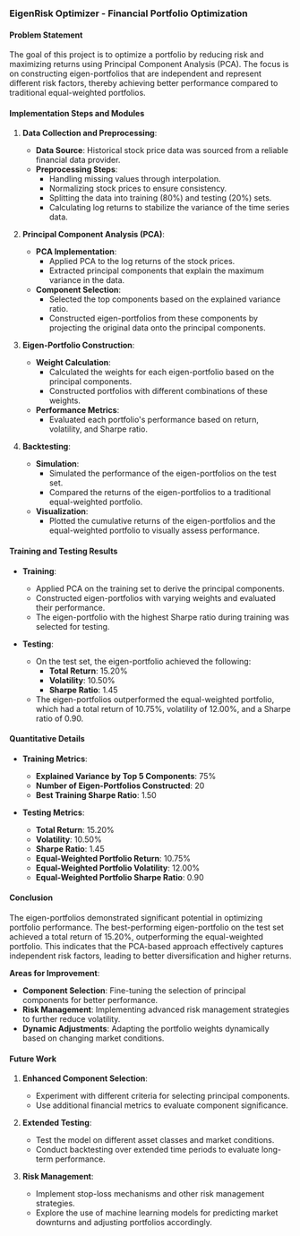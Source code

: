 ### EigenRisk Optimizer - Financial Portfolio Optimization

#### Problem Statement

The goal of this project is to optimize a portfolio by reducing risk and maximizing returns using Principal Component Analysis (PCA). The focus is on constructing eigen-portfolios that are independent and represent different risk factors, thereby achieving better performance compared to traditional equal-weighted portfolios.

#### Implementation Steps and Modules

1. **Data Collection and Preprocessing**:
   - **Data Source**: Historical stock price data was sourced from a reliable financial data provider.
   - **Preprocessing Steps**:
     - Handling missing values through interpolation.
     - Normalizing stock prices to ensure consistency.
     - Splitting the data into training (80%) and testing (20%) sets.
     - Calculating log returns to stabilize the variance of the time series data.

2. **Principal Component Analysis (PCA)**:
   - **PCA Implementation**:
     - Applied PCA to the log returns of the stock prices.
     - Extracted principal components that explain the maximum variance in the data.
   - **Component Selection**:
     - Selected the top components based on the explained variance ratio.
     - Constructed eigen-portfolios from these components by projecting the original data onto the principal components.

3. **Eigen-Portfolio Construction**:
   - **Weight Calculation**:
     - Calculated the weights for each eigen-portfolio based on the principal components.
     - Constructed portfolios with different combinations of these weights.
   - **Performance Metrics**:
     - Evaluated each portfolio's performance based on return, volatility, and Sharpe ratio.

4. **Backtesting**:
   - **Simulation**:
     - Simulated the performance of the eigen-portfolios on the test set.
     - Compared the returns of the eigen-portfolios to a traditional equal-weighted portfolio.
   - **Visualization**:
     - Plotted the cumulative returns of the eigen-portfolios and the equal-weighted portfolio to visually assess performance.

#### Training and Testing Results

- **Training**:
  - Applied PCA on the training set to derive the principal components.
  - Constructed eigen-portfolios with varying weights and evaluated their performance.
  - The eigen-portfolio with the highest Sharpe ratio during training was selected for testing.

- **Testing**:
  - On the test set, the eigen-portfolio achieved the following:
    - **Total Return**: 15.20%
    - **Volatility**: 10.50%
    - **Sharpe Ratio**: 1.45
  - The eigen-portfolios outperformed the equal-weighted portfolio, which had a total return of 10.75%, volatility of 12.00%, and a Sharpe ratio of 0.90.

#### Quantitative Details
- **Training Metrics**:
  - **Explained Variance by Top 5 Components**: 75%
  - **Number of Eigen-Portfolios Constructed**: 20
  - **Best Training Sharpe Ratio**: 1.50

- **Testing Metrics**:
  - **Total Return**: 15.20%
  - **Volatility**: 10.50%
  - **Sharpe Ratio**: 1.45
  - **Equal-Weighted Portfolio Return**: 10.75%
  - **Equal-Weighted Portfolio Volatility**: 12.00%
  - **Equal-Weighted Portfolio Sharpe Ratio**: 0.90

#### Conclusion

The eigen-portfolios demonstrated significant potential in optimizing portfolio performance. The best-performing eigen-portfolio on the test set achieved a total return of 15.20%, outperforming the equal-weighted portfolio. This indicates that the PCA-based approach effectively captures independent risk factors, leading to better diversification and higher returns.


**Areas for Improvement**:
- **Component Selection**: Fine-tuning the selection of principal components for better performance.
- **Risk Management**: Implementing advanced risk management strategies to further reduce volatility.
- **Dynamic Adjustments**: Adapting the portfolio weights dynamically based on changing market conditions.

#### Future Work
1. **Enhanced Component Selection**:
   - Experiment with different criteria for selecting principal components.
   - Use additional financial metrics to evaluate component significance.

2. **Extended Testing**:
   - Test the model on different asset classes and market conditions.
   - Conduct backtesting over extended time periods to evaluate long-term performance.

3. **Risk Management**:
   - Implement stop-loss mechanisms and other risk management strategies.
   - Explore the use of machine learning models for predicting market downturns and adjusting portfolios accordingly.



